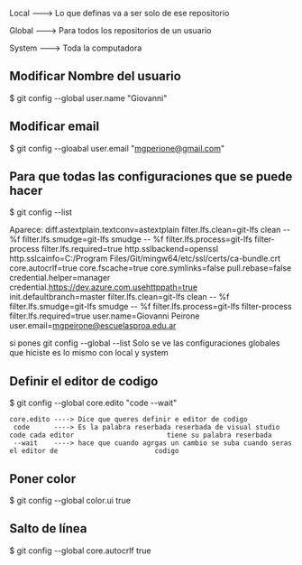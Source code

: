 


Local ---> Lo que definas va a ser solo de ese repositorio

Global ---> Para todos los repositorios de un usuario

System ---> Toda la computadora


Modificar Nombre del usuario
--------------------------------------------------------------------------------------

$ git config --global user.name "Giovanni"



Modificar email
-----------------------------------------------

$ git config --gloabal user.email "mgperione@gmail.com"



Para que todas las configuraciones que se puede hacer
----------------------------------------------------------------------------------------------------

$ git config --list

Aparece:
diff.astextplain.textconv=astextplain
filter.lfs.clean=git-lfs clean -- %f
filter.lfs.smudge=git-lfs smudge -- %f
filter.lfs.process=git-lfs filter-process
filter.lfs.required=true
http.sslbackend=openssl
http.sslcainfo=C:/Program Files/Git/mingw64/etc/ssl/certs/ca-bundle.crt
core.autocrlf=true
core.fscache=true
core.symlinks=false
pull.rebase=false
credential.helper=manager
credential.https://dev.azure.com.usehttppath=true
init.defaultbranch=master
filter.lfs.clean=git-lfs clean -- %f
filter.lfs.smudge=git-lfs smudge -- %f
filter.lfs.process=git-lfs filter-process
filter.lfs.required=true
user.name=Giovanni Peirone
user.email=mgpeirone@escuelasproa.edu.ar

si pones git config --global --list Solo se ve las configuraciones globales que hiciste es lo mismo con local y system




Definir el editor de codigo
------------------------------


$ git config --global core.edito "code --wait"

	core.edito ----> Dice que queres definir e editor de codigo
	 code      ----> Es la palabra reserbada reserbada de visual studio code cada editor                       tiene su palabra reserbada 
	 --wait    ----> hace que cuando agrgas un cambio se suba cuando seras el editor de                        codigo 




Poner color
---------------------------------------------------------------------------------------------

$ git config --global color.ui true



Salto de línea 
-----------------------------------------------------------------------------------------------------


$ git config --global  core.autocrlf true












